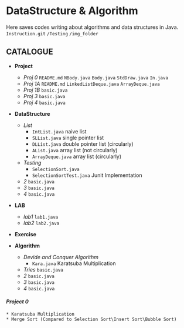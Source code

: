 # DataStructure & Algorithm
Here saves codes writing about algorithms and data structures in Java.  
`Instruction.git` `/Testing` `/img_folder`

## CATALOGUE
* **Project**
   * *Proj 0* `README.md` `NBody.java` `Body.java` `StdDraw.java` `In.java`
   * *Proj 1A* `README.md` `LinkedListDeque.java` `ArrayDeque.java`
   * *Proj 1B* `basic.java`
   * *Proj 3* `basic.java`
   * *Proj 4* `basic.java`
* **DataStructure**
   * *List* 
     * `IntList.java` naive list
     * `SLList.java` single pointer list
     * `DLList.java` double pointer list (circularly)
     * `AList.java` array list (not circularly)
     * `ArrayDeque.java` array list (circularly)
   * *Testing* 
     * `SelectionSort.java`
     * `SelectionSortTest.java` Junit Implementation
   * *2* `basic.java`
   * *3* `basic.java`
   * *4* `basic.java`
* **LAB**
   * *lab1* `lab1.java`
   * *lab2* `lab2.java`
   
* **Exercise**

* **Algorithm**
   * *Devide and Conquer Algorithm* 
      *  `Kara.java` Karatsuba Multiplication
   * *Tries* `basic.java`
   * *2* `basic.java`
   * *3* `basic.java`
   * *4* `basic.java`

#### ***Project 0***
    * Karatsuba Multiplication
    * Merge Sort (Compared to Selection Sort\Insert Sort\Bubble Sort)
